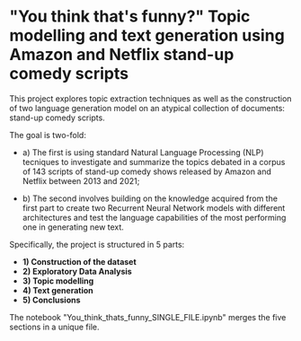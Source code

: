 # "You think that's funny?" Topic modelling and text generation using Amazon and Netflix stand-up comedy scripts

This project explores topic extraction techniques as well as the construction of two language generation model on an atypical collection of documents: stand-up comedy scripts.

The goal is two-fold:

- a) The first is using standard Natural Language Processing (NLP) tecniques to investigate and summarize the topics debated in a corpus of 143 scripts of stand-up comedy shows released by Amazon and Netflix between 2013 and 2021;

- b) The second involves building on the knowledge acquired from the first part to create two Recurrent Neural Network models with different architectures and test the language capabilities of the most performing one in generating new text.

Specifically, the project is structured in 5 parts:

- **1) Construction of the dataset**
- **2) Exploratory Data Analysis**
- **3) Topic modelling**
- **4) Text generation**
- **5) Conclusions**

The notebook "You_think_thats_funny_SINGLE_FILE.ipynb" merges the five sections in a unique file.
